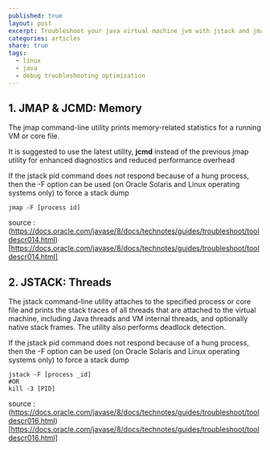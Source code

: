 ```yaml
---
published: true
layout: post
excerpt: Troubleshoot your java virtual machine jvm with jstack and jmap
categories: articles
share: true
tags:
  - linux
  - java
  - debug troubleshooting optimization
---
```

## 1. JMAP & JCMD: Memory

The jmap command-line utility prints memory-related statistics for a running VM or core file.

It is suggested to use the latest utility, **jcmd** instead of the previous jmap utility for enhanced diagnostics and reduced performance overhead

If the jstack pid command does not respond because of a hung process, then the -F option can be used (on Oracle Solaris and Linux operating systems only) to force a stack dump

```shell
jmap -F [process id]
```
source : (https://docs.oracle.com/javase/8/docs/technotes/guides/troubleshoot/tooldescr014.html)[https://docs.oracle.com/javase/8/docs/technotes/guides/troubleshoot/tooldescr014.html]

## 2. JSTACK: Threads

The jstack command-line utility attaches to the specified process or core file and prints the stack traces of all threads that are attached to the virtual machine, including Java threads and VM internal threads, and optionally native stack frames. The utility also performs deadlock detection.

If the jstack pid command does not respond because of a hung process, then the -F option can be used (on Oracle Solaris and Linux operating systems only) to force a stack dump

```shell
jstack -F [process _id]
#OR
kill -3 [PID] 
```

source : (https://docs.oracle.com/javase/8/docs/technotes/guides/troubleshoot/tooldescr016.html)[https://docs.oracle.com/javase/8/docs/technotes/guides/troubleshoot/tooldescr016.html]